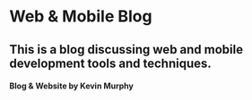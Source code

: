 <h1>Web & Mobile Blog</h1>
<h2> This is a blog discussing web and mobile development tools and techniques. </h2>
<h4>Blog & Website by Kevin Murphy</h4>
